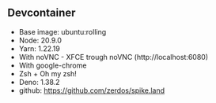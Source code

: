## Devcontainer

- Base image: ubuntu:rolling
- Node: 20.9.0
- Yarn: 1.22.19
- With noVNC - XFCE trough noVNC (http://localhost:6080)
- With google-chrome
- Zsh + Oh my zsh!
- Deno: 1.38.2
- github: https://github.com/zerdos/spike.land
